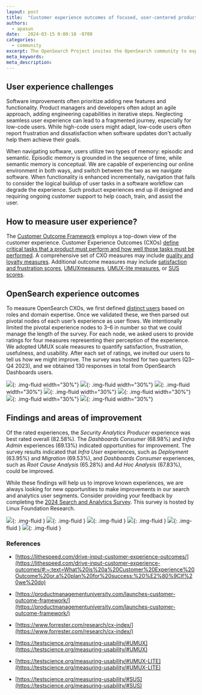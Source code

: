 ```yaml
---
layout: post
title:  "Customer experience outcomes of focused, user-centered product design improvements"
authors:
  - apasun
date:   2024-03-15 0:00:10 -0700
categories:
  - community
excerpt: The OpenSearch Project invites the OpenSearch community to explore the future of search, analytics, and generative AI at the first OpenSearch user conference in Europe. Join us in Berlin on May 6 & 7 and learn how to build powerful applications and get the most out of your OpenSearch deployments.
meta_keywords: 
meta_description: 
---
```


## User experience challenges

Software improvements often prioritize adding new features and functionality. Product managers and developers often adopt an agile approach, adding engineering capabilities in iterative steps. Neglecting seamless user experience can lead to a fragmented journey, especially for low-code users. While high-code users might adapt, low-code users often report frustration and dissatisfaction when software updates don't actually help them achieve their goals.

When navigating software, users utilize two types of memory: episodic and semantic. Episodic memory is grounded in the sequence of time, while semantic memory is conceptual. We are capable of experiencing our online environment in both ways, and switch between the two as we navigate software. When functionality is enhanced incrementally, navigation that fails to consider the logical buildup of user tasks in a software workflow can degrade the experience. Such product experiences end up ill designed and requiring ongoing customer support to help coach, train, and assist the user.

## How to measure user experience?
The [Customer Outcome Framework](https://productmanagementuniversity.com/launches-customer-outcome-framework/) employs a top-down view of the customer experience. Customer Experience Outcomes (CXOs) [define critical tasks that a product must perform and how well those tasks must be performed](https://lithespeed.com/drive-input-customer-experience-outcomes/#:~:text=What%20is%20a%20Customer%20Experience%20Outcome%20or,a%20plan%20for%20success:%20%E2%80%9CIf%20we%20do). A comprehensive set of CXO measures may include [quality and loyalty measures](https://www.forrester.com/research/cx-index/). Additional outcome measures may include [satisfaction and frustration scores](https://www.dynatrace.com/news/blog/user-experience-score-the-one-metric-to-rule-them-all/), [UMUX](https://testscience.org/measuring-usability/#UMUX)[measures](https://testscience.org/measuring-usability/#UMUX), [UMUX-lite measures](https://testscience.org/measuring-usability/#UMUX-LITE), or [SUS scores](https://testscience.org/measuring-usability/#SUS).

## OpenSearch experience outcomes
To measure OpenSearch CXOs, we first defined [distinct users](https://opensearch.org/blog/q1-survey-results/) based on roles and domain expertise. Once we validated these, we then parsed out pivotal nodes of each user’s experience as user flows. We intentionally limited the pivotal experience nodes to 3–6 in number so that we could manage the length of the survey. For each node, we asked users to provide ratings for four measures representing their perception of the experience. We adopted UMUX scale measures to quantify satisfaction, frustration, usefulness, and usability. After each set of ratings, we invited our users to tell us how we might improve. The survey was hosted for two quarters (Q3–Q4 2023), and we obtained 130 responses in total from OpenSearch Dashboards users.

![](/assets/media/blog-images/2024-03-15-customer-experience-outcomes/InfraUser_2.2.png){: .img-fluid width="30%"}
![](/assets/media/blog-images/2024-03-15-customer-experience-outcomes/InfraUser_2.3.png){: .img-fluid width="30%"}
![](/assets/media/blog-images/2024-03-15-customer-experience-outcomes/InfraUser_2.4.png){: .img-fluid width="30%"}
![](/assets/media/blog-images/2024-03-15-customer-experience-outcomes/DataAdmin_Graph_3.2.png){: .img-fluid width="30%"}
![](/assets/media/blog-images/2024-03-15-customer-experience-outcomes/DataAdmin_Graph_3.3.png){: .img-fluid width="30%"}
![](/assets/media/blog-images/2024-03-15-customer-experience-outcomes/Search_Producers_4.2.png){: .img-fluid width="30%"}
![](/assets/media/blog-images/2024-03-15-customer-experience-outcomes/Security_Analytics_6.2.png){: .img-fluid width="30%"}

## Findings and areas of improvement 

Of the rated experiences, the *Security Analytics Producer* experience was best rated overall (82.58%). The *Dashboards* *Consumer* (68.98%) and *Infra Admin* experiences (69.13%) indicated opportunities for improvement. The survey results indicated that *Infra User* experiences, such as *Deployment* (63.95%) and *Migration* (69.53%), and *Dashboards* *Consumer* experiences, such as *Root Cause Analysis* (65.28%) and *Ad Hoc Analysis* (67.83%), could be improved.

While these findings will help us to improve known experiences, we are always looking for new opportunities to make improvements in our search and analytics user segments. Consider providing your feedback by completing the [2024 Search and Analytics Survey](https://www.research.net/r/JJGMP3R). This survey is hosted by Linux Foundation Research.


![](/assets/media/blog-images/2024-03-15-customer-experience-outcomes/InfraUser_Graph_2.1.png){: .img-fluid }
![](/assets/media/blog-images/2024-03-15-customer-experience-outcomes/DataAdmin_Graph_3.1.png){: .img-fluid }
![](/assets/media/blog-images/2024-03-15-customer-experience-outcomes/Search_Producers_4.1.png){: .img-fluid }
![](/assets/media/blog-images/2024-03-15-customer-experience-outcomes/Log_Analytics_5.1.png){: .img-fluid }
![](/assets/media/blog-images/2024-03-15-customer-experience-outcomes/Security_Analytics_6.1.png){: .img-fluid }
![](/assets/media/blog-images/2024-03-15-customer-experience-outcomes/Analytics_Customer_7.1.png){: .img-fluid }

### References

- [https://lithespeed.com/drive-input-customer-experience-outcomes/](https://lithespeed.com/drive-input-customer-experience-outcomes/#:~:text=What%20is%20a%20Customer%20Experience%20Outcome%20or,a%20plan%20for%20success:%20%E2%80%9CIf%20we%20do)

- [https://productmanagementuniversity.com/launches-customer-outcome-framework/](https://productmanagementuniversity.com/launches-customer-outcome-framework/)

- [https://www.forrester.com/research/cx-index/](https://www.forrester.com/research/cx-index/)

- [https://testscience.org/measuring-usability/#UMUX](https://testscience.org/measuring-usability/#UMUX)

- [https://testscience.org/measuring-usability/#UMUX-LITE](https://testscience.org/measuring-usability/#UMUX-LITE)

- [https://testscience.org/measuring-usability/#SUS](https://testscience.org/measuring-usability/#SUS)

